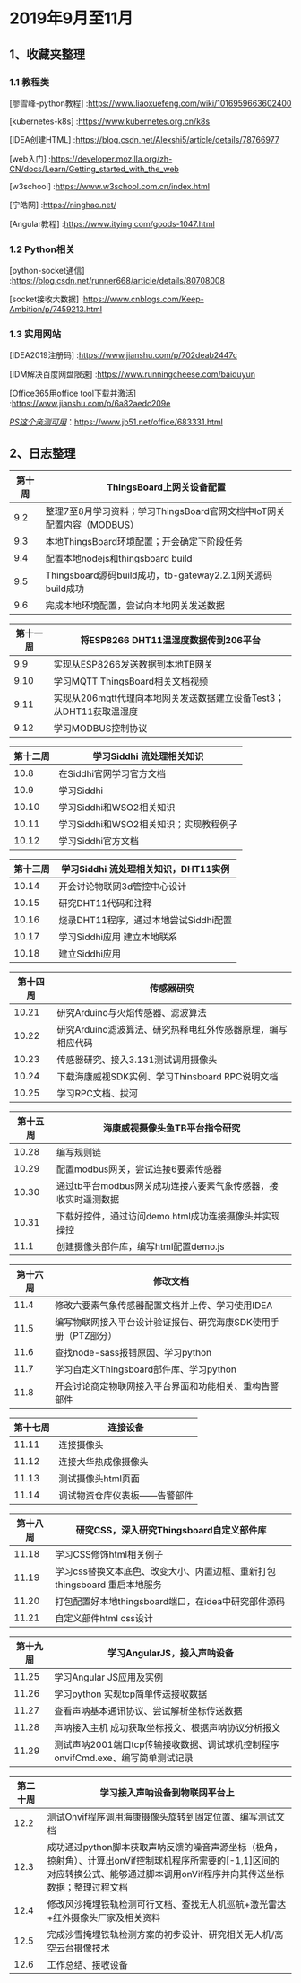 # 2019年9月至11月

## 1、收藏夹整理

### **1.1 教程类**

[廖雪峰-python教程] :https://www.liaoxuefeng.com/wiki/1016959663602400

[kubernetes-k8s] :https://www.kubernetes.org.cn/k8s

[IDEA创建HTML] :https://blog.csdn.net/Alexshi5/article/details/78766977

[web入门] :https://developer.mozilla.org/zh-CN/docs/Learn/Getting_started_with_the_web

[w3school] :https://www.w3school.com.cn/index.html

[宁皓网] :https://ninghao.net/

[Angular教程] :https://www.itying.com/goods-1047.html



### **1.2 Python相关**

[python-socket通信] :https://blog.csdn.net/runner668/article/details/80708008 

[socket接收大数据] :https://www.cnblogs.com/Keep-Ambition/p/7459213.html



### **1.3 实用网站**

[IDEA2019注册码] :https://www.jianshu.com/p/702deab2447c

[IDM解决百度网盘限速] :https://www.runningcheese.com/baiduyun

[Office365用office tool下载并激活] :https://www.jianshu.com/p/6a82aedc209e

<u>*PS这个亲测可用*</u>：https://www.jb51.net/office/683331.html



## 2、日志整理

| 第十周 | ThingsBoard上网关设备配置                                    |
| ------ | ------------------------------------------------------------ |
| 9.2    | 整理7至8月学习资料；学习ThingsBoard官网文档中IoT网关配置内容（MODBUS） |
| 9.3    | 本地ThingsBoard环境配置；开会确定下阶段任务                  |
| 9.4    | 配置本地nodejs和thingsboard build                            |
| 9.5    | Thingsboard源码build成功，tb-gateway2.2.1网关源码build成功   |
| 9.6    | 完成本地环境配置，尝试向本地网关发送数据                     |

| 第十一周 | 将ESP8266 DHT11温湿度数据传到206平台                         |
| -------- | ------------------------------------------------------------ |
| 9.9      | 实现从ESP8266发送数据到本地TB网关                            |
| 9.10     | 学习MQTT ThingsBoard相关文档视频                             |
| 9.11     | 实现从206mqtt代理向本地网关发送数据建立设备Test3；从DHT11获取温湿度 |
| 9.12     | 学习MODBUS控制协议                                           |

| 第十二周 | 学习Siddhi 流处理相关知识              |
| -------- | -------------------------------------- |
| 10.8     | 在Siddhi官网学习官方文档               |
| 10.9     | 学习Siddhi                             |
| 10.10    | 学习Siddhi和WSO2相关知识               |
| 10.11    | 学习Siddhi和WSO2相关知识；实现教程例子 |
| 10.12    | 学习Siddhi官方文档                     |

| 第十三周 | 学习Siddhi 流处理相关知识，DHT11实例  |
| -------- | ------------------------------------- |
| 10.14    | 开会讨论物联网3d管控中心设计          |
| 10.15    | 研究DHT11代码和注释                   |
| 10.16    | 烧录DHT11程序，通过本地尝试Siddhi配置 |
| 10.17    | 学习Siddhi应用 建立本地联系           |
| 10.18    | 建立Siddhi应用                        |

| 第十四周 | 传感器研究                                                  |
| -------- | ----------------------------------------------------------- |
| 10.21    | 研究Arduino与火焰传感器、滤波算法                           |
| 10.22    | 研究Arduino滤波算法、研究热释电红外传感器原理，编写相应代码 |
| 10.23    | 传感器研究、接入3.131测试调用摄像头                         |
| 10.24    | 下载海康威视SDK实例、学习Thinsboard RPC说明文档             |
| 10.25    | 学习RPC文档、拔河                                           |

| 第十五周 | 海康威视摄像头鱼TB平台指令研究                               |
| -------- | ------------------------------------------------------------ |
| 10.28    | 编写规则链                                                   |
| 10.29    | 配置modbus网关，尝试连接6要素传感器                          |
| 10.30    | 通过tb平台modbus网关成功连接六要素气象传感器，接收实时遥测数据 |
| 10.31    | 下载好控件，通过访问demo.html成功连接摄像头并实现操控        |
| 11.1     | 创建摄像头部件库，编写html配置demo.js                        |

| 第十六周 | 修改文档                                                     |
| -------- | ------------------------------------------------------------ |
| 11.4     | 修改六要素气象传感器配置文档并上传、学习使用IDEA             |
| 11.5     | 编写物联网接入平台设计验证报告、研究海康SDK使用手册（PTZ部分） |
| 11.6     | 查找node-sass报错原因、学习python                            |
| 11.7     | 学习自定义Thingsboard部件库、学习python                      |
| 11.8     | 开会讨论商定物联网接入平台界面和功能相关、重构告警部件       |

| 第十七周 | 连接设备                     |
| -------- | ---------------------------- |
| 11.11    | 连接摄像头                   |
| 11.12    | 连接大华热成像摄像头         |
| 11.13    | 测试摄像头html页面           |
| 11.14    | 调试物资仓库仪表板——告警部件 |

| 第十八周 | 研究CSS，深入研究Thingsboard自定义部件库                     |
| -------- | ------------------------------------------------------------ |
| 11.18    | 学习CSS修饰html相关例子                                      |
| 11.19    | 学习css替换文本底色、改变大小、内置边框、重新打包thingsboard 重启本地服务 |
| 11.20    | 打包配置好本地thingsboard端口，在idea中研究部件源码          |
| 11.21    | 自定义部件html css设计                                       |

| 第十九周 | 学习AngularJS，接入声呐设备                                  |
| -------- | ------------------------------------------------------------ |
| 11.25    | 学习Angular JS应用及实例                                     |
| 11.26    | 学习python 实现tcp简单传送接收数据                           |
| 11.27    | 查看声呐基本通讯协议、尝试解析坐标传送数据                   |
| 11.28    | 声呐接入主机 成功获取坐标报文、根据声呐协议分析报文          |
| 11.29    | 测试声呐2001端口tcp传输接收数据、调试球机控制程序onvifCmd.exe、编写简单测试记录 |

| 第二十周 | 学习接入声呐设备到物联网平台上                               |
| -------- | ------------------------------------------------------------ |
| 12.2     | 测试Onvif程序调用海康摄像头旋转到固定位置、编写测试文档      |
| 12.3     | 成功通过python脚本获取声呐反馈的噪音声源坐标（极角，掠射角）、计算出onVif控制球机程序所需要的[-1,1]区间的对应转换公式、能够通过脚本调用onVif程序并向其传送坐标数据；整理过程文档 |
| 12.4     | 修改风沙掩埋铁轨检测可行文档、查找无人机巡航+激光雷达+红外摄像头厂家及相关资料 |
| 12.5     | 完成沙雪掩埋铁轨检测方案的初步设计、研究相关无人机/高空云台摄像技术 |
| 12.6     | 工作总结、接收设备                                           |

